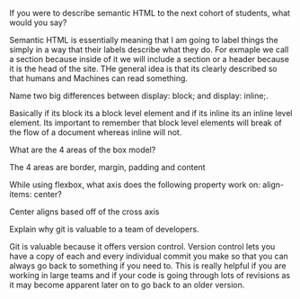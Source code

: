 If you were to describe semantic HTML to the next cohort of students, what would you say?          

Semantic HTML is essentially meaning that I am going to label things the simply in a way that their labels describe what they do. For exmaple we call a section because inside of it we will include a section or a header because it is the head of the site. THe general idea is that its clearly described so that humans and Machines can read something. 

Name two big differences between display: block; and display: inline;.

Basically if its block its a block level element and if its inline its an inline level element. Its important to remember that block level elements will break of the flow of a document whereas inline will not.  

What are the 4 areas of the box model?

 The 4 areas are border, margin, padding and content

While using flexbox, what axis does the following property work on: align-items: center?

Center aligns based off of the cross axis 

Explain why git is valuable to a team of developers.

Git is valuable because it offers version control. Version control lets you have a copy of each and every individual commit you make so that you can always go back to something if you need to. This is really helpful if you are working in large teams and if your code is going through lots of revisions as it may become apparent later on to go back to an older version. 